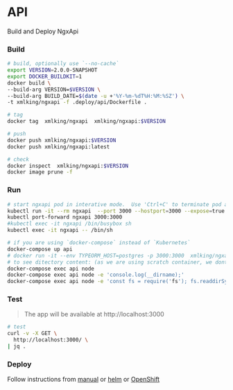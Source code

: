# API

Build and Deploy NgxApi

### Build

```bash
# build, optionally use `--no-cache`
export VERSION=2.0.0-SNAPSHOT
export DOCKER_BUILDKIT=1
docker build \
--build-arg VERSION=$VERSION \
--build-arg BUILD_DATE=$(date -u +'%Y-%m-%dT%H:%M:%SZ') \
-t xmlking/ngxapi -f .deploy/api/Dockerfile .

# tag
docker tag  xmlking/ngxapi  xmlking/ngxapi:$VERSION

# push
docker push xmlking/ngxapi:$VERSION
docker push xmlking/ngxapi:latest

# check
docker inspect  xmlking/ngxapi:$VERSION
docker image prune -f
```

### Run

```bash
# start ngxapi pod in interative mode.  Use 'Ctrl+C' to terminate pod and delete temp service.
kubectl run -it --rm ngxapi  --port 3000 --hostport=3000 --expose=true --image=xmlking/ngxapi:$VERSION --restart=Never --env TYPEORM_HOST=ngxdb-postgresql
kubectl port-forward ngxapi 3000:3000
#kubectl exec -it ngxapi /bin/busybox sh
kubectl exec -it ngxapi -- /bin/sh

# if you are using `docker-compose` instead of `Kubernetes`
docker-compose up api
# docker run -it --env TYPEORM_HOST=postgres -p 3000:3000  xmlking/ngxapi
# to see ditectory content: (as we are using scratch container, we dont have any unix commands to interact with)
docker-compose exec api node
docker-compose exec api node -e 'console.log(__dirname);'
docker-compose exec api node -e 'const fs = require('fs'); fs.readdirSync('.').forEach(file => { console.log(file);})
```

### Test

> The app will be available at http://localhost:3000

```bash
# test
curl -v -X GET \
  http://localhost:3000/ \
| jq .
```

### Deploy

Follow instructions from [manual](./manual) or [helm](./helm) or [OpenShift](./openshift)
